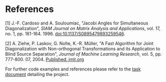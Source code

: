 # References

[1] J.-F. Cardoso and A. Souloumiac, "Jacobi Angles for Simultaneous Diagonalization", *SIAM Journal on Matrix Analysis and Applications*, vol. 17, no. 1, pp. 161-164. 1996. [doi:10.1137/S0895479893259546](https://doi.org/10.1137/S0895479893259546).

[2] A. Ziehe, P. Laskov, G. Nolte, K.-R. Müller, "A Fast Algorithm for Joint Diagonalization with Non-orthogonal Transformations and its Application to Blind Source Separation", *Journal of Machine Learning Research*, vol. 5, pp. 777-800. 07, 2004. [Published: jmlr.org](https://www.jmlr.org/papers/v5/ziehe04a.html)

For further code examples and references please refer to the [task document](task.pdf) detailing the project.
